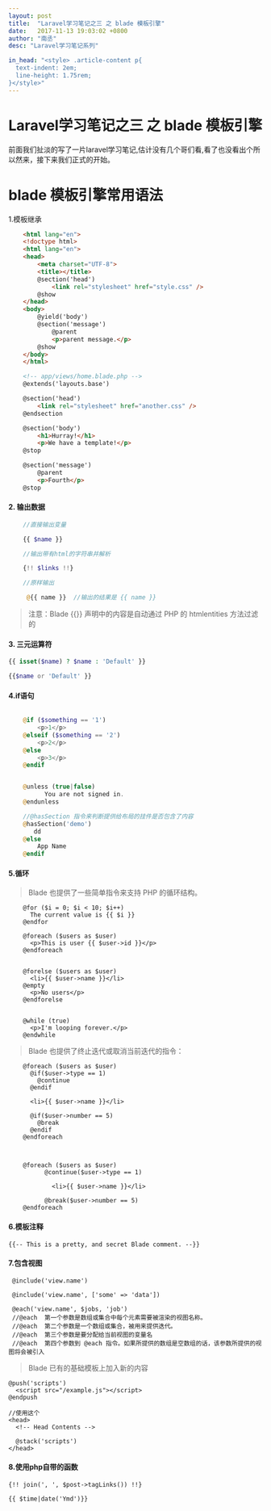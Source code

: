 ```yaml
---
layout: post
title:  "Laravel学习笔记之三 之 blade 模板引擎"
date:   2017-11-13 19:03:02 +0800
author: "南丞"
desc: "Laravel学习笔记系列"

in_head: "<style> .article-content p{
  text-indent: 2em;
  line-height: 1.75rem;
}</style>"
---
```


# Laravel学习笔记之三 之 blade 模板引擎

 前面我们扯淡的写了一片laravel学习笔记,估计没有几个哥们看,看了也没看出个所以然来，接下来我们正式的开始。


 # blade 模板引擎常用语法

 1.模板继承

 ```html
     <html lang="en">
     <!doctype html>
     <html lang="en">
     <head>
         <meta charset="UTF-8">
         <title></title>
         @section('head')
             <link rel="stylesheet" href="style.css" />
         @show
     </head>
     <body>
         @yield('body')
         @section('message')
             @parent
             <p>parent message.</p>
         @show
     </body>
     </html>

     <!-- app/views/home.blade.php -->
     @extends('layouts.base')

     @section('head')
         <link rel="stylesheet" href="another.css" />
     @endsection

     @section('body')
         <h1>Hurray!</h1>
         <p>We have a template!</p>
     @stop

     @section('message')
         @parent
         <p>Fourth</p>
     @stop

 ```

 #### 2. 输出数据

 ```php
     //直接输出变量

     {{ $name }}

     //输出带有html的字符串并解析

     {!! $links !!}

     //原样输出

      @{{ name }}  //输出的结果是 {{ name }}


 ```

 >注意：Blade {{}} 声明中的内容是自动通过 PHP 的 htmlentities 方法过滤的


 #### 3. 三元运算符

 ```php
 {{ isset($name) ? $name : 'Default' }}

 {{$name or 'Default' }}

 ```

 #### 4.if语句

 ```php

     @if ($something == '1')
         <p>1</p>
     @elseif ($something == '2')
         <p>2</p>
     @else
         <p>3</p>
     @endif


     @unless (true|false)
           You are not signed in.
     @endunless

     //@hasSection 指令来判断提供给布局的挂件是否包含了内容
     @hasSection('demo')
        dd
     @else
         App Name
     @endif

 ```

 #### 5.循环

 >Blade 也提供了一些简单指令来支持 PHP 的循环结构。

 ```
     @for ($i = 0; $i < 10; $i++)
       The current value is {{ $i }}
     @endfor

     @foreach ($users as $user)
       <p>This is user {{ $user->id }}</p>
     @endforeach


     @forelse ($users as $user)
       <li>{{ $user->name }}</li>
     @empty
       <p>No users</p>
     @endforelse


     @while (true)
       <p>I'm looping forever.</p>
     @endwhile

 ```

 >Blade 也提供了终止迭代或取消当前迭代的指令：

 ```
     @foreach ($users as $user)
       @if($user->type == 1)
         @continue
       @endif

       <li>{{ $user->name }}</li>

       @if($user->number == 5)
         @break
       @endif
     @endforeach



     @foreach ($users as $user)
           @continue($user->type == 1)

             <li>{{ $user->name }}</li>

           @break($user->number == 5)
     @endforeach

 ```

 #### 6.模板注释

 ```
 {{-- This is a pretty, and secret Blade comment. --}}

 ```

 #### 7.包含视图

 ```
  @include('view.name')

  @include('view.name', ['some' => 'data'])

  @each('view.name', $jobs, 'job')
  //@each  第一个参数是数组或集合中每个元素需要被渲染的视图名称。
  //@each  第二个参数是一个数组或集合，被用来提供迭代。
  //@each  第三个参数是要分配给当前视图的变量名
  //@each  第四个参数到 @each 指令。如果所提供的数组是空数组的话，该参数所提供的视图将会被引入
 ```

 >Blade 已有的基础模板上加入新的内容

 ```
 @push('scripts')
   <script src="/example.js"></script>
 @endpush

 //使用这个
 <head>
   <!-- Head Contents -->

   @stack('scripts')
 </head>

 ```

 #### 8.使用php自带的函数

 ```
 {!! join(', ', $post->tagLinks()) !!}

 {{ $time|date('Ymd')}}
 ```
